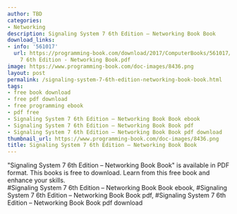 ```yaml
---
author: TBD
categories:
- Networking
description: Signaling System 7 6th Edition – Networking Book Book
download_links:
- info: '561017'
  url: https://programming-book.com/download/2017/ComputerBooks/561017/Signaling System
    7 6th Edition - Networking Book.pdf
image: https://www.programming-book.com/doc-images/8436.png
layout: post
permalink: /signaling-system-7-6th-edition-networking-book-book.html
tags:
- free book download
- free pdf download
- free programming ebook
- pdf free
- Signaling System 7 6th Edition – Networking Book Book ebook
- Signaling System 7 6th Edition – Networking Book Book pdf
- Signaling System 7 6th Edition – Networking Book Book pdf download
thumbnail_url: https://www.programming-book.com/doc-images/8436.png
title: Signaling System 7 6th Edition – Networking Book Book
---
```


 
<div class="item-desc text-justify">
  "Signaling System 7 6th Edition – Networking Book Book" is available in PDF format. This books is free to download. Learn from this free book and enhance your skills.
  <br>
  #Signaling System 7 6th Edition – Networking Book Book ebook, #Signaling System 7 6th Edition – Networking Book Book pdf, #Signaling System 7 6th Edition – Networking Book Book pdf download
</div>